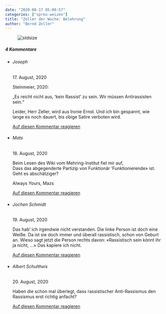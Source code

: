 ```yaml
---
date: "2020-08-17 05:00:57"
categories: ["spreu-weizen"]
title: "Zeller der Woche: Belehrung"
author: "Bernd Zeller"
---
```



<figure>
<img src="https://www.publicomag.com/wp-content/uploads/2020/08/Belehrung-1320x945.jpg" alt=stdsize>
</figure>


<!--more-->
<h5 class="comments-h">
4 Kommentare </h5>
<ul class="commentlist">
<li class="comment even thread-even depth-1 clearfix" id="li-comment-72796">
<h6 class="author">Joseph</h6> <span class="date">17. August, 2020</span>



Steinmeier, 2020:

„Es reicht nicht aus, &#8216;kein Rassist&#8217; zu sein. Wir müssen Antirassisten sein.“

Leider, Herr Zeller, wird aus Ironie Ernst. Und ich bin gespannt, wie lange es noch dauert, bis obige Satire verboten wird.

<a rel="nofollow" class="comment-reply-link" href="#comment-72796" data-commentid="72796" data-postid="11749" data-belowelement="comment-72796" data-respondelement="respond" data-replyto="Antworte auf Joseph" aria-label="Antworte auf Joseph">Auf diesen Kommentar reagieren</a> 


</li>
<li class="comment odd alt thread-odd thread-alt depth-1 clearfix" id="li-comment-73197">
<h6 class="author">Mats</h6> <span class="date">18. August, 2020</span>



Beim Lesen des Wiki vom Mehring-Institut fiel mir auf,<br>
Dass das abgegenderte Partizip von Funktionär &#8216;Funktionierende» ist.<br>
Geht es abschätziger?

Always Yours, Mazs

<a rel="nofollow" class="comment-reply-link" href="#comment-73197" data-commentid="73197" data-postid="11749" data-belowelement="comment-73197" data-respondelement="respond" data-replyto="Antworte auf Mats" aria-label="Antworte auf Mats">Auf diesen Kommentar reagieren</a> 


</li>
<li class="comment even thread-even depth-1 clearfix" id="li-comment-73423">
<h6 class="author">Jochen Schmidt</h6> <span class="date">19. August, 2020</span>



Das hab&#8217; ich irgendwie nicht verstanden. Die linke Person ist doch eine Weiße. Da ist sie doch immer und überall rassistisch, schon von Geburt an. Wieso sagt jetzt die Person rechts davon: «Rassistisch sein könnt ihr ja nicht, &#8230;» Das kapiere ich nicht.

<a rel="nofollow" class="comment-reply-link" href="#comment-73423" data-commentid="73423" data-postid="11749" data-belowelement="comment-73423" data-respondelement="respond" data-replyto="Antworte auf Jochen Schmidt" aria-label="Antworte auf Jochen Schmidt">Auf diesen Kommentar reagieren</a> 


</li>
<li class="comment odd alt thread-odd thread-alt depth-1 clearfix" id="li-comment-73630">
<h6 class="author">Albert Schultheis</h6> <span class="date">20. August, 2020</span>



Haben die schon mal überlegt, dass rassistischer Anti-Rassismus den Rassismus erst richtig anfacht?

<a rel="nofollow" class="comment-reply-link" href="#comment-73630" data-commentid="73630" data-postid="11749" data-belowelement="comment-73630" data-respondelement="respond" data-replyto="Antworte auf Albert Schultheis" aria-label="Antworte auf Albert Schultheis">Auf diesen Kommentar reagieren</a> 


</li>
</ul>
